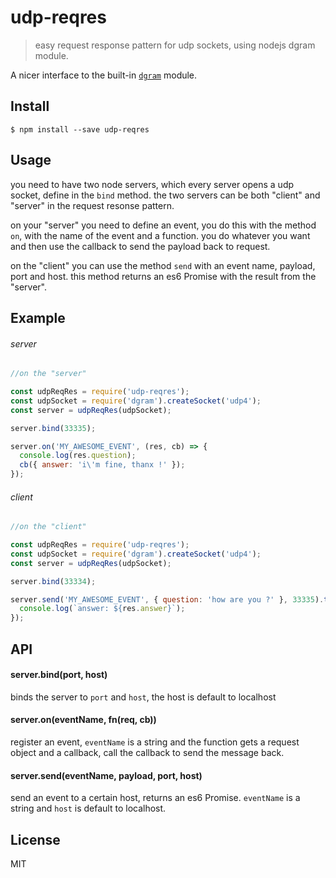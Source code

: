 # udp-reqres

> easy request response pattern for udp sockets, using nodejs dgram module.

A nicer interface to the built-in [`dgram`](http://nodejs.org/api/dgram.html) module.

## Install

```
$ npm install --save udp-reqres
```

## Usage
you need to have two node servers, which every server opens a udp socket, define in the `bind` method. the two servers can be both "client" and "server" in the request resonse pattern.

on your "server" you need to define an event, you do this with the method `on`, with the name of the event and a function. you do whatever you want and then use the callback to send the payload back to request.

on the "client" you can use the method `send` with an event name, payload, port and host.
this method returns an es6 Promise with the result from the "server".

## Example
###### server
```js
//on the "server"

const udpReqRes = require('udp-reqres');
const udpSocket = require('dgram').createSocket('udp4');
const server = udpReqRes(udpSocket);

server.bind(33335);

server.on('MY_AWESOME_EVENT', (res, cb) => {
  console.log(res.question);
  cb({ answer: 'i\'m fine, thanx !' });
});
```
###### client
```js
//on the "client"

const udpReqRes = require('udp-reqres');
const udpSocket = require('dgram').createSocket('udp4');
const server = udpReqRes(udpSocket);

server.bind(33334);

server.send('MY_AWESOME_EVENT', { question: 'how are you ?' }, 33335).then((res) => {
  console.log(`answer: ${res.answer}`);
});
```

## API

#### server.bind(port, host)
  binds the server to `port` and `host`, the host is default to localhost

#### server.on(eventName, fn(req, cb))
  register an event, `eventName` is a string and the function gets a request object and a callback, call the callback to send the message back.

#### server.send(eventName, payload, port, host)
  send an event to a certain host, returns an es6 Promise.
  `eventName` is a string and `host` is default to localhost.

## License
MIT
